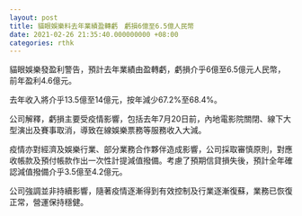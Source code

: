 ```yaml
---
layout: post
title: 貓眼娛樂料去年業績盈轉虧　虧損6億至6.5億人民幣
date: 2021-02-26 21:35:40.000000000 +08:00
categories: rthk
---
```


貓眼娛樂發盈利警告，預計去年業績由盈轉虧，虧損介乎6億至6.5億元人民幣，前年盈利4.6億元。

去年收入將介乎13.5億至14億元，按年減少67.2%至68.4%。

公司解釋，虧損主要受疫情影響，包括去年7月20日前，內地電影院關閉、線下大型演出及賽事取消，導致在線娛樂票務等服務收入大減。

疫情亦對經濟及娛樂行業、部分業務合作夥伴造成影響，公司採取審慎原則，對應收帳款及預付帳款作出一次性計提減值撥備。考慮了預期信貸損失後，預計全年確認減值撥備介乎3.5億至4.2億元。

公司強調並非持續影響，隨著疫情逐漸得到有效控制及行業逐漸復蘇，業務已恢復正常，營運保持穩健。
